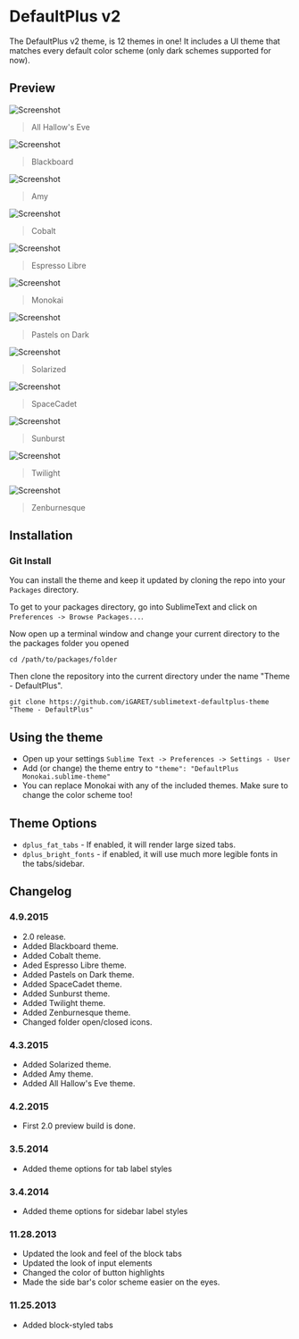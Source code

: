# DefaultPlus v2
The DefaultPlus v2 theme, is 12 themes in one! It includes a UI theme that matches every default color scheme (only dark schemes supported for now).


## Preview
![Screenshot](https://raw.githubusercontent.com/mediachicken/sublimetext-defaultplus-theme/master/previews/all-hallows-eve.png)
> All Hallow's Eve

![Screenshot](https://raw.githubusercontent.com/mediachicken/sublimetext-defaultplus-theme/master/previews/blackboard.png)
> Blackboard

![Screenshot](https://raw.githubusercontent.com/mediachicken/sublimetext-defaultplus-theme/master/previews/amy.png)
> Amy

![Screenshot](https://raw.githubusercontent.com/mediachicken/sublimetext-defaultplus-theme/master/previews/cobalt.png)
> Cobalt

![Screenshot](https://raw.githubusercontent.com/mediachicken/sublimetext-defaultplus-theme/master/previews/espresso-libre.png)
> Espresso Libre

![Screenshot](https://raw.githubusercontent.com/mediachicken/sublimetext-defaultplus-theme/master/previews/monokai.png)
> Monokai

![Screenshot](https://raw.githubusercontent.com/mediachicken/sublimetext-defaultplus-theme/master/previews/pastels-on-dark.png)
> Pastels on Dark

![Screenshot](https://raw.githubusercontent.com/mediachicken/sublimetext-defaultplus-theme/master/previews/solarized.png)
> Solarized

![Screenshot](https://raw.githubusercontent.com/mediachicken/sublimetext-defaultplus-theme/master/previews/spacecadet.png)
> SpaceCadet

![Screenshot](https://raw.githubusercontent.com/mediachicken/sublimetext-defaultplus-theme/master/previews/sunburst.png)
> Sunburst

![Screenshot](https://raw.githubusercontent.com/mediachicken/sublimetext-defaultplus-theme/master/previews/twilight.png)
> Twilight

![Screenshot](https://raw.githubusercontent.com/mediachicken/sublimetext-defaultplus-theme/master/previews/zenburnesque.png)
> Zenburnesque

## Installation
### Git Install

You can install the theme and keep it updated by cloning the repo into your `Packages` directory.

To get to your packages directory, go into SublimeText and click on `Preferences -> Browse Packages...`.

Now open up a terminal window and change your current directory to the the packages folder you opened

`cd /path/to/packages/folder`


Then clone the repository into the current directory under the name "Theme - DefaultPlus".

`git clone https://github.com/iGARET/sublimetext-defaultplus-theme "Theme - DefaultPlus"`


## Using the theme
- Open up your settings `Sublime Text -> Preferences -> Settings - User`
- Add (or change) the theme entry to `"theme": "DefaultPlus Monokai.sublime-theme"`
- You can replace Monokai with any of the included themes. Make sure to change the color scheme too!


## Theme Options
- `dplus_fat_tabs` - If enabled, it will render large sized tabs.
- `dplus_bright_fonts` - if enabled, it will use much more legible fonts in the tabs/sidebar.


## Changelog
### 4.9.2015
- 2.0 release.
- Added Blackboard theme.
- Added Cobalt theme.
- Aded Espresso Libre theme.
- Added Pastels on Dark theme.
- Added SpaceCadet theme.
- Added Sunburst theme.
- Added Twilight theme.
- Added Zenburnesque theme.
- Changed folder open/closed icons.

### 4.3.2015
- Added Solarized theme.
- Added Amy theme.
- Added All Hallow's Eve theme.

### 4.2.2015
- First 2.0 preview build is done.

### 3.5.2014
- Added theme options for tab label styles

### 3.4.2014
- Added theme options for sidebar label styles

### 11.28.2013
- Updated the look and feel of the block tabs
- Updated the look of input elements
- Changed the color of button highlights
- Made the side bar's color scheme easier on the eyes.

### 11.25.2013
- Added block-styled tabs
